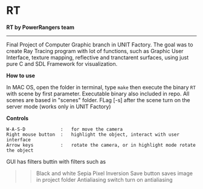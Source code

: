 # RT
<b> RT by PowerRangers team </b>
<hr> 
Final Project of Computer Graphic branch in UNIT Factory.
The goal was to create Ray Tracing program with lot of functions, such as Graphic User Interface, texture mapping, reflective and tranctarent surfaces, using just pure C and SDL Framework for visualization.

<b> How to use </b>

In MAC OS, open the folder in terminal, type `make` then execute the binary `RT` with scene by first parameter. 
Executable binary also included in repo.
All scenes are based in "scenes\" folder.
FLag [-s] after the scene turn on the server mode (works only in UNIT Factory) 

<b> Сontrols </b>
```
W-A-S-D				:	for move the camera
Right mouse button	: 	highlight the object, interact with user interface
Arrow keys			:	rotate the camera, or in highlight mode rotate the object
```
GUI has filters buttin with filters such as
>> Black and white
>> Sepia
>> Pixel
>> Inversion
Save button saves image in project folder
Antialiasing switch turn on antialiasing
